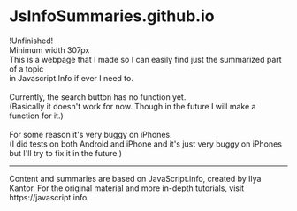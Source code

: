 # JsInfoSummaries.github.io

!Unfinished!
<br>
Minimum width 307px
<br>
This is a webpage that I made so I can easily find just the summarized part of a topic <br> in Javascript.Info if ever I need to.
<br>
<br>
Currently, the search button has no function yet. <br> (Basically it doesn't work for now. Though in the future I will make a function for it.)<br>
<br>
For some reason it's very buggy on iPhones. <br> (I did tests on both Android and iPhone and it's just very buggy on iPhones but I'll try to fix it in the future.)<br>

<hr>
Content and summaries are based on JavaScript.info, created by Ilya Kantor. For the original material and more in-depth tutorials, visit https://javascript.info
